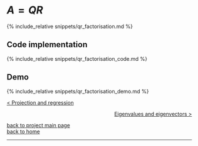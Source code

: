 <script>
MathJax = {
tex: {
tags: 'ams'  // should be 'ams', 'none', or 'all'
     }
};
</script>
<script id="MathJax-script" async src="https://cdn.jsdelivr.net/npm/mathjax@3/es5/tex-chtml.js"></script>

# $A = QR$
{% include_relative snippets/qr_factorisation.md %}

## Code implementation 
{% include_relative snippets/qr_factorisation_code.md %}

## Demo
{% include_relative snippets/qr_factorisation_demo.md %}


[< Projection and regression](./projection_and_regression.md)

<div style="text-align: right">
<a href="https://matt-a-bennett.github.io/numpy_from_scratch/eigen.html">Eigenvalues and eigenvectors ></a>
</div>

[back to project main page](./numpy_from_scratch.md)\
[back to home](../index.md)

---
<script src="https://utteranc.es/client.js"
        repo="Matt-A-Bennett/Matt-A-Bennett.github.io"
        issue-term="https://matt-a-bennett.github.io/numpy_from_scratch/qr_factorisation.html"
        theme="github-light"
        crossorigin="anonymous"
        async>
</script>

